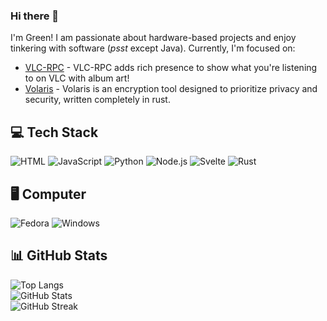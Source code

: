 ### Hi there 👋

I'm Green! I am passionate about hardware-based projects and enjoy tinkering with software (*psst* except Java). Currently, I'm focused on:

- [VLC-RPC](https://github.com/greendoescode/vlc-rpc) - VLC-RPC adds rich presence to show what you're listening to on VLC with album art!
- [Volaris](https://github.com/volar-is) -  Volaris is an encryption tool designed to prioritize privacy and security, written completely in rust.

## 💻 Tech Stack

![HTML](https://img.shields.io/badge/HTML-E34F26.svg?logo=HTML5&style=flat&logoColor=white)
![JavaScript](https://img.shields.io/badge/JavaScript-F7DF1E.svg?logo=JavaScript&style=flat&logoColor=white)
![Python](https://img.shields.io/badge/-Python-F9DC3E.svg?logo=Python&style=flat)
![Node.js](https://img.shields.io/badge/Node.js-6DA55F.svg?logo=node.js&style=flat&logoColor=white)
![Svelte](https://img.shields.io/badge/Svelte-%23f1413d.svg?logo=svelte&logoColor=white)
![Rust](https://img.shields.io/badge/Rust-%23000000.svg?e&logo=rust&logoColor=white)

## 🖥️ Computer

![Fedora](https://img.shields.io/badge/Fedora-51A2DA?logo=fedora&logoColor=fff)
![Windows](https://img.shields.io/badge/-Windows-0078D6.svg?logo=windows&style=flat)

## 📊 GitHub Stats

![Top Langs](https://github-readme-stats.vercel.app/api/top-langs/?username=greendoescode&theme=vue-dark&hide_border=false&include_all_commits=true&count_private=false&layout=compact)<br>
![GitHub Stats](https://github-readme-stats.vercel.app/api?username=greendoescode&theme=vue-dark&hide_border=false&include_all_commits=true&count_private=true)<br>
![GitHub Streak](https://github-readme-streak-stats.herokuapp.com/?user=greendoescode&theme=vue-dark&hide_border=false)
